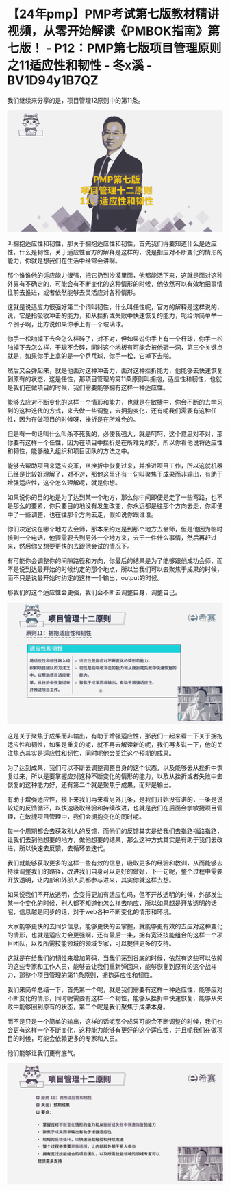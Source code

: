 # 【24年pmp】PMP考试第七版教材精讲视频，从零开始解读《PMBOK指南》第七版！ - P12：PMP第七版项目管理原则之11适应性和韧性 - 冬x溪 - BV1D94y1B7QZ

我们继续来分享的是，项目管理12原则中的第11条。

![](img/2c3a2cead4844b88e349078afd2b087a_1.png)

叫拥抱适应性和韧性，那关于拥抱适应性和韧性，首先我们得要知道什么是适应性，什么是韧性，关于适应性官方的解释是这样的，说是指应对不断变化的情形的能力，你就是想我们在生活中经常会讲啊。

那个谁谁他的适应能力很强，把它扔到沙漠里面，他都能活下来，这就是面对这种外界有不确定的，可能会有不断变化的这种情形的时候，他依然可以有效地把事情往前去推进，或者依然能够去灵活应对各种情形。

这就是说适应力很强好第二个词叫韧性，什么叫任性呢，官方的解释是这样说的，说，它是指吸收冲击的能力，和从挫折或失败中快速恢复的能力，呃给你简单举一个例子啊，比方说如果你手上有一个玻璃球。

你手一松啪掉下去会怎么样碎了，对不对，但如果说你手上有一个杆球，你手一松啪掉下去怎么样，干球不会碎，同时这个地板有可能会被他砸一洞，第三个关键点就是，如果你手上拿的是一个乒乓球，你手一松，它掉下去啪。

然后又会弹起来，就是他面对这种冲击力，面对这种挫折能力，他能够去快速恢复到原有的状态，这是任性，那项目管理的第11条原则叫拥抱，适应性和韧性，也就是我们在做项目的时候，我们需要能够拥有这样一种适应性。

能够去应对不断变化的这样一个情形和能力，也就是在敏捷中，你会不断的去学习到的这种迭代的方式，来去做一些调整，去拥抱变化，还有呢我们需要有这种任性，因为在做项目的时候呀，挫折是在所难免的。

但是有一句话叫什么叫杀不死我的，必使我强大，就是呵呵，这个意思对不对，那你要有这样一个任性，因为在项目中挫折是在所难免的好，所以你看他说将适应性和韧性，能够融入组织和项目团队的方法之中。

能够去帮助项目来适应变革，从挫折中恢复过来，并推进项目工作，所以这就机器已经是比较好理解了，对不对，那他这里还有一句叫聚焦于成果而非输出，有助于增强适应性，这个怎么理解呢，就是你想。

如果说你的目的地是为了达到某一个地方，那么你中间即便是走了一些弯路，也不是那么的要紧，你只要目的地没有发生改变，你永远都是往那个方向去走，你即便中了一些调整，也在往那个方向去走，假如说你跟谁谁。

你们决定说在哪个地方去会师，那本来约定是到那个地方去会师，但是他因为临时接到一个电话，他要需要去到另外一个地方来，去干一件什么事情，然后再赶过来，然后你又想要更快的去跟他会试的情况下。

有可能你会调整你的间隙路径和方向，你最后的结果是为了能够跟他成功会师，而不是说到达最开始的时候约定的那个地点，所以当我们可以去聚焦于成果的时候，而不只是说最开始时约定的这样一个输出，output的时候。

那我们的这个适应性会更强，我们会不断去调整自身，调整自己。

![](img/2c3a2cead4844b88e349078afd2b087a_3.png)

这是关于聚焦于成果而非输出，有助于增强适应性，那我们一起来看一下关于拥抱适应性和韧性，如果是重复的呢，就不再去解读新的呢，我们再多说一下，他的关注焦点其实是适应性和韧性，同时呢他会关注这个预期的成果。

为了达到成果，我们可以不断去调整调整自身的这个状态，以及能够去从挫折中恢复过来，所以是要掌握应对这种不断变化的情形的能力，以及从挫折或者失败中去恢复的这种能力好，还有第二个就是聚焦于成果，而非是输出。

有助于增强适应性，接下来我们再来看另外几条，是我们开始没有讲的，一条是说较短的反馈循环，以快速吸取经验和持续改进，也就是我们在后面会学敏捷项目管理，在敏捷项目管理中，我们会拥抱变化的同时呢。

每一个周期都会去获取别人的反馈，而他们的反馈其实是给我们去指路指路指路，让我们去到他想要的地方，做他想要的结果，那么这种方式其实是有助于我们去改进，所以快速去反馈，去循环去迭代。

我们就能够获取更多的这样一些有效的信息，吸取更多的经验和教训，从而能够去持续调整我们的路径，改进我们自身可以更好的做好，下一句呢，整个过程中需要开放透明，让内部和外部人员都参与进来，其实你就这样去想。

如果说我们不开放透明，会变得更加有适应性吗，但不开放透明的时候，外部发生某一个变化的时候，别人都不知道他怎么样去响应，所以如果越是开放透明的话呢，信息越是同步的话，对于web各种不断变化的情形和环境。

大家能够更快的去同步信息，能够更快的去掌握，就能够更有效的去应对这种变化的情形，也就是适应力会更强啊，还有最后一条，拥有宽泛技能组合的这样一个项目团队，以及所需技能领域的领域专家，可以提供更多的支持。

这就是在给我们的韧性来增加筹码，当我们荡到谷底的时候，依然有这些可以依赖的这些专家和工作人员，能够去让我们重新弹回来，能够恢复到原有的这个战斗力，那整个项目管理的第11条原则，拥抱适应性和韧性。

我们来简单总结一下，首先第一个呢，就是我们需要有这样一种适应性，能够应对不断变化的情形，同时呢需要有这样一个韧性，能够从挫折中快速恢复，能够从失败中能够回到原有的状态，第二个呢是我们聚焦于成果本身。

而不是只是一个简单的输出，这样的话呢那个成果可能会不断调整的时候，我们也会更有这样一个不断变化，这种能力能够有更好的这个适应性，并且呢我们在做项目的时候，可能会依赖更多的专家和人员。

他们能够让我们更有底气。

![](img/2c3a2cead4844b88e349078afd2b087a_5.png)